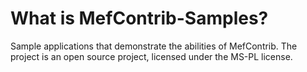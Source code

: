 # What is MefContrib-Samples?

Sample applications that demonstrate the abilities of MefContrib. The project is an open source project, licensed under the MS-PL license.